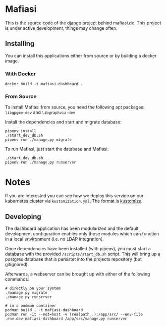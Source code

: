 # Mafiasi

This is the source code of the django project behind mafiasi.de. This project
is under active development, things may change often.

## Installing

You can install this applications either from source or by building a docker image.

### With Docker

```
docker build -t mafiasi-dashboard .
```


### From Source

To install Mafiasi from source, you need the following apt packages: `libgpgme-dev` and `libgraphviz-dev`

Install the dependencies and start and migrate database:
```
pipenv install
./start_dev_db.sh
pipenv run ./manage.py migrate
```

To run Mafiasi, just start the database and Mafiasi:
```
./start_dev_db.sh
pipenv run ./manage.py runserver
```

# Notes

If you are interested you can see how we deploy this service on our kubernetes cluster via `kustomization.yml`.
The format is [kustomize](https://kustomize.io/).

## Developing

The dashboard application has been modularized and the default development configuration enables only those modules which can function in a local environment (i.e. no LDAP integration).

Once dependencies have been installed (with pipenv), you must start a database with the provided `/scripts/start_db.sh` script.
This will bring up a postgres database that is persistet into the projects repository (but gitignored).

Afterwards, a webserver can be brought up with either of the following commands:

```shell
# directly on your system
./manage.py migrate
./manage.py runserver

# in a podman container
podman build . -t mafiasi-dashboard
podman run -it --net=host -v (realpath .):/app/src/ --env-file .env.dev mafiasi-dashboard /app/src/manage.py runserver
```
